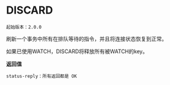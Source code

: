 # DISCARD 

    起始版本：2.0.0

刷新一个事务中所有在排队等待的指令，并且将连接状态恢复到正常。

如果已使用WATCH，DISCARD将释放所有被WATCH的key。

**返回值**

    status-reply：所有返回都是 OK